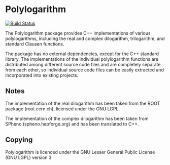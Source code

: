 Polylogarithm
===========

[![Build Status](https://travis-ci.org/Expander/polylogarithm.svg?branch=master)](https://travis-ci.org/Expander/polylogarithm)

The Polylogarithm package provides C++ implementations of various
polylogarithms, including the real and complex dilogarithm,
trilogarithm, and standard Clausen functions.

The package has no external dependencies, except for the C++ standard
library.  The implementations of the individual polylogarithm
functions are distributed among different source code files and are
completely separate from each other, so individual source code files
can be easily extracted and incorporated into existing projects.


Notes
-----

The implementation of the real dilogarithm has been taken from the
ROOT package (root.cern.ch), licensed under the GNU LGPL.

The implementation of the complex dilogarithm has been taken from
SPheno (spheno.hepforge.org) and has been translated to C++.


Copying
-------

Polylogarithm is licenced under the GNU Lesser General Public License
(GNU LGPL) version 3.

